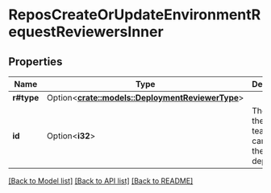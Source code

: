 # ReposCreateOrUpdateEnvironmentRequestReviewersInner

## Properties

Name | Type | Description | Notes
------------ | ------------- | ------------- | -------------
**r#type** | Option<[**crate::models::DeploymentReviewerType**](deployment-reviewer-type.md)> |  | [optional]
**id** | Option<**i32**> | The id of the user or team who can review the deployment | [optional]

[[Back to Model list]](../README.md#documentation-for-models) [[Back to API list]](../README.md#documentation-for-api-endpoints) [[Back to README]](../README.md)


